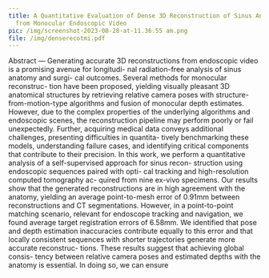 ```yaml
---
title: A Quantitative Evaluation of Dense 3D Reconstruction of Sinus Anatomy
  from Monocular Endoscopic Video
pic: /img/screenshot-2023-08-28-at-11.36.55 am.png
file: /img/denserecotmi.pdf
---
```

Abstract — Generating accurate 3D reconstructions from endoscopic video is a promising avenue for longitudi- nal radiation-free analysis of sinus anatomy and surgi- cal outcomes. Several methods for monocular reconstruc- tion have been proposed, yielding visually pleasant 3D anatomical structures by retrieving relative camera poses with structure-from-motion-type algorithms and fusion of monocular depth estimates. However, due to the complex properties of the underlying algorithms and endoscopic scenes, the reconstruction pipeline may perform poorly or fail unexpectedly. Further, acquiring medical data conveys additional challenges, presenting difficulties in quantita- tively benchmarking these models, understanding failure cases, and identifying critical components that contribute to their precision. In this work, we perform a quantitative analysis of a self-supervised approach for sinus recon- struction using endoscopic sequences paired with opti- cal tracking and high-resolution computed tomography ac- quired from nine ex-vivo specimens. Our results show that the generated reconstructions are in high agreement with the anatomy, yielding an average point-to-mesh error of 0.91mm between reconstructions and CT segmentations. However, in a point-to-point matching scenario, relevant for endoscope tracking and navigation, we found average target registration errors of 6.58mm. We identified that pose and depth estimation inaccuracies contribute equally to this error and that locally consistent sequences with shorter trajectories generate more accurate reconstruc- tions. These results suggest that achieving global consis- tency between relative camera poses and estimated depths with the anatomy is essential. In doing so, we can ensure